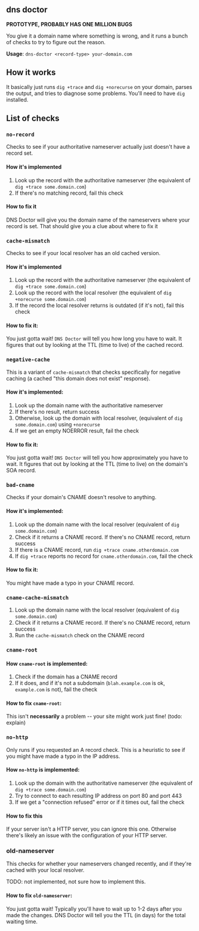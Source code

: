 ## dns doctor

**PROTOTYPE, PROBABLY HAS ONE MILLION BUGS**

You give it a domain name where something is wrong, and it runs a bunch of checks to try to figure out the reason.

**Usage**: `dns-doctor <record-type> your-domain.com` 

## How it works

It basically just runs `dig +trace` and `dig +norecurse` on your domain, parses
the output, and tries to diagnose some problems. You'll need to have `dig`
installed.

## List of checks

### **`no-record`**

Checks to see if your authoritative nameserver actually just doesn't have a record set.

#### How it's implemented

1. Look up the record with the authoritative nameserver (the equivalent of `dig +trace some.domain.com`)
2. If there's no matching record, fail this check

#### How to fix it

DNS Doctor will give you the domain name of the nameservers where your record is set. That should give you a clue about where to fix it


### **`cache-mismatch`**

Checks to see if your local resolver has an old cached version.

#### How it's implemented

1. Look up the record with the authoritative nameserver (the equivalent of `dig +trace some.domain.com`)
2. Look up the record with the local resolver (the equivalent of `dig +norecurse some.domain.com`)
3. If the record the local resolver returns is outdated (if it's not), fail this check

#### How to fix it:

You just gotta wait! `DNS Doctor` will tell you how long you have to wait. It
figures that out by looking at the TTL (time to live) of the cached record.

### **`negative-cache`**

This is a variant of `cache-mismatch` that checks specifically for negative caching (a cached "this domain does not exist" response).

#### How it's implemented:

1. Look up the domain name with the authoritative nameserver
2. If there's no result, return success
3. Otherwise, look up the domain with local resolver, (equivalent of `dig some.domain.com`) using `+norecurse`
6. If we get an empty NOERROR result, fail the check

#### How to fix it:

You just gotta wait! `DNS Doctor` will tell you how approximately you have to wait. It
figures that out by looking at the TTL (time to live) on the domain's SOA record.

### **`bad-cname`**

Checks if your domain's CNAME doesn't resolve to anything.

#### How it's implemented:

1. Look up the domain name with the local resolver (equivalent of `dig some.domain.com`)
2. Check if it returns a CNAME record. If there's no CNAME record, return success
3. If there is a CNAME record, run `dig +trace cname.otherdomain.com`
4. If `dig +trace` reports no record for `cname.otherdomain.com`, fail the check

#### How to fix it:

You might have made a typo in your CNAME record.

### **`cname-cache-mismatch`**

1. Look up the domain name with the local resolver (equivalent of `dig some.domain.com`)
2. Check if it returns a CNAME record. If there's no CNAME record, return success
3. Run the `cache-mismatch` check on the CNAME record

### **`cname-root`**

#### How `cname-root` is implemented:

1. Check if the domain has a CNAME record
2. If it does, and if it's not a subdomain (`blah.example.com` is ok, `example.com` is not), fail the check

#### How to fix `cname-root`:

This isn't **necessarily** a problem -- your site might work just fine! (todo: explain)

### **`no-http`**

Only runs if you requested an A record check. This is a heuristic to see if you
might have made a typo in the IP address.

#### How `no-http` is implemented:

1. Look up the domain with the authoritative nameserver (the equivalent of `dig +trace some.domain.com`)
2. Try to connect to each resulting IP address on port 80 and port 443
3. If we get a "connection refused" error or if it times out, fail the check

#### How to fix this

If your server isn't a HTTP server, you can ignore this one. Otherwise there's likely an issue with the configuration of your HTTP server.

### **old-nameserver**

This checks for whether your nameservers changed recently, and if they're
cached with your local resolver. 

TODO: not implemented, not sure how to implement this.

#### How to fix `old-nameserver`:

You just gotta wait! Typically you'll have to wait up to 1-2 days after you
made the changes. DNS Doctor will tell you the TTL (in days) for the total
waiting time.
